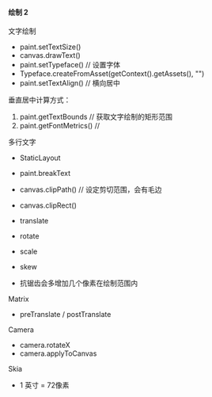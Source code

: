 #### 绘制 2

文字绘制

* paint.setTextSize()
* canvas.drawText()
* paint.setTypeface() // 设置字体
* Typeface.createFromAsset(getContext().getAssets(), "")
* paint.setTextAlign() // 横向居中

垂直居中计算方式：
1. paint.getTextBounds // 获取文字绘制的矩形范围
2. paint.getFontMetrics() // 


多行文字
* StaticLayout
* paint.breakText


* canvas.clipPath() // 设定剪切范围，会有毛边
* canvas.clipRect()
* translate
* rotate
* scale
* skew
* 抗锯齿会多增加几个像素在绘制范围内

Matrix
* preTranslate / postTranslate

Camera
* camera.rotateX
* camera.applyToCanvas

Skia
* 1 英寸 = 72像素